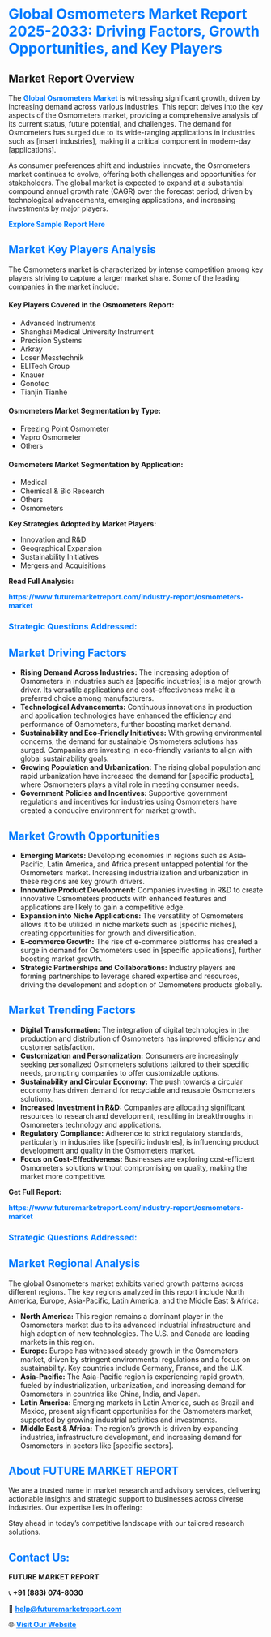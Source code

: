 <h1 style="color: #007BFF;">Global Osmometers Market Report 2025-2033: Driving Factors, Growth Opportunities, and Key Players</h1>

<section id="overview">
<h2>Market Report Overview</h2>
<p>The <a href="https://www.futuremarketreport.com/industry-report/osmometers-market" style="color: #007BFF; text-decoration: none;"><strong>Global Osmometers Market</strong></a> is witnessing significant growth, driven by increasing demand across various industries. This report delves into the key aspects of the Osmometers market, providing a comprehensive analysis of its current status, future potential, and challenges. The demand for Osmometers has surged due to its wide-ranging applications in industries such as [insert industries], making it a critical component in modern-day [applications].</p>
<p>As consumer preferences shift and industries innovate, the Osmometers market continues to evolve, offering both challenges and opportunities for stakeholders. The global market is expected to expand at a substantial compound annual growth rate (CAGR) over the forecast period, driven by technological advancements, emerging applications, and increasing investments by major players.</p>
</section>

<section id="overview">
<p><a href="https://www.futuremarketreport.com/request-sample/reportId=124696" style="color: #007BFF; text-decoration: none;"><strong>Explore Sample Report Here</strong></a></p>
</section>

<section id="key-players">
<h2 style="color: #007BFF;">Market Key Players Analysis</h2>
<p>The Osmometers market is characterized by intense competition among key players striving to capture a larger market share. Some of the leading companies in the market include:</p>
<h4>Key Players Covered in the Osmometers Report:</h4>
<ul><li>Advanced Instruments</li><li>Shanghai Medical University Instrument</li><li>Precision Systems</li><li>Arkray</li><li>Loser Messtechnik</li><li>ELITech Group</li><li>Knauer</li><li>Gonotec</li><li>Tianjin Tianhe</li></ul>
<h4>Osmometers Market Segmentation by Type:</h4>
<ul><li>Freezing Point Osmometer</li><li>Vapro Osmometer</li><li>Others</li></ul>

<h4>Osmometers Market Segmentation by Application:</h4>
<ul><li>Medical</li><li>Chemical &amp; Bio Research</li><li>Others</li><li>Osmometers</li></ul>
<p><strong>Key Strategies Adopted by Market Players:</strong></p>
<ul>
<li>Innovation and R&D</li>
<li>Geographical Expansion</li>
<li>Sustainability Initiatives</li>
<li>Mergers and Acquisitions</li>
</ul>
</section>

<section>
<p><strong>Read Full Analysis: </strong></p><a href="https://www.futuremarketreport.com/industry-report/osmometers-market" style="color: #007BFF; text-decoration: none;"><strong>https://www.futuremarketreport.com/industry-report/osmometers-market</strong></a>
<h3 style="color: #007BFF;">Strategic Questions Addressed:</h3>
</section>

<section id="driving-factors">
<h2 style="color: #007BFF;">Market Driving Factors</h2>
<ul>
<li><strong>Rising Demand Across Industries:</strong> The increasing adoption of Osmometers in industries such as [specific industries] is a major growth driver. Its versatile applications and cost-effectiveness make it a preferred choice among manufacturers.</li>
<li><strong>Technological Advancements:</strong> Continuous innovations in production and application technologies have enhanced the efficiency and performance of Osmometers, further boosting market demand.</li>
<li><strong>Sustainability and Eco-Friendly Initiatives:</strong> With growing environmental concerns, the demand for sustainable Osmometers solutions has surged. Companies are investing in eco-friendly variants to align with global sustainability goals.</li>
<li><strong>Growing Population and Urbanization:</strong> The rising global population and rapid urbanization have increased the demand for [specific products], where Osmometers plays a vital role in meeting consumer needs.</li>
<li><strong>Government Policies and Incentives:</strong> Supportive government regulations and incentives for industries using Osmometers have created a conducive environment for market growth.</li>
</ul>
</section>

<section id="growth-opportunities">
<h2 style="color: #007BFF;">Market Growth Opportunities</h2>
<ul>
<li><strong>Emerging Markets:</strong> Developing economies in regions such as Asia-Pacific, Latin America, and Africa present untapped potential for the Osmometers market. Increasing industrialization and urbanization in these regions are key growth drivers.</li>
<li><strong>Innovative Product Development:</strong> Companies investing in R&D to create innovative Osmometers products with enhanced features and applications are likely to gain a competitive edge.</li>
<li><strong>Expansion into Niche Applications:</strong> The versatility of Osmometers allows it to be utilized in niche markets such as [specific niches], creating opportunities for growth and diversification.</li>
<li><strong>E-commerce Growth:</strong> The rise of e-commerce platforms has created a surge in demand for Osmometers used in [specific applications], further boosting market growth.</li>
<li><strong>Strategic Partnerships and Collaborations:</strong> Industry players are forming partnerships to leverage shared expertise and resources, driving the development and adoption of Osmometers products globally.</li>
</ul>
</section>

<section id="trending-factors">
<h2 style="color: #007BFF;">Market Trending Factors</h2>
<ul>
<li><strong>Digital Transformation:</strong> The integration of digital technologies in the production and distribution of Osmometers has improved efficiency and customer satisfaction.</li>
<li><strong>Customization and Personalization:</strong> Consumers are increasingly seeking personalized Osmometers solutions tailored to their specific needs, prompting companies to offer customizable options.</li>
<li><strong>Sustainability and Circular Economy:</strong> The push towards a circular economy has driven demand for recyclable and reusable Osmometers solutions.</li>
<li><strong>Increased Investment in R&D:</strong> Companies are allocating significant resources to research and development, resulting in breakthroughs in Osmometers technology and applications.</li>
<li><strong>Regulatory Compliance:</strong> Adherence to strict regulatory standards, particularly in industries like [specific industries], is influencing product development and quality in the Osmometers market.</li>
<li><strong>Focus on Cost-Effectiveness:</strong> Businesses are exploring cost-efficient Osmometers solutions without compromising on quality, making the market more competitive.</li>
</ul>
</section>

<section>
<p><strong>Get Full Report: </strong></p><a href="https://www.futuremarketreport.com/industry-report/osmometers-market" style="color: #007BFF; text-decoration: none;"><strong>https://www.futuremarketreport.com/industry-report/osmometers-market</strong></a>
<h3 style="color: #007BFF;">Strategic Questions Addressed:</h3>
</section>


<section id="regional-analysis">
<h2 style="color: #007BFF;">Market Regional Analysis</h2>
<p>The global Osmometers market exhibits varied growth patterns across different regions. The key regions analyzed in this report include North America, Europe, Asia-Pacific, Latin America, and the Middle East & Africa:</p>
<ul>
<li><strong>North America:</strong> This region remains a dominant player in the Osmometers market due to its advanced industrial infrastructure and high adoption of new technologies. The U.S. and Canada are leading markets in this region.</li>
<li><strong>Europe:</strong> Europe has witnessed steady growth in the Osmometers market, driven by stringent environmental regulations and a focus on sustainability. Key countries include Germany, France, and the U.K.</li>
<li><strong>Asia-Pacific:</strong> The Asia-Pacific region is experiencing rapid growth, fueled by industrialization, urbanization, and increasing demand for Osmometers in countries like China, India, and Japan.</li>
<li><strong>Latin America:</strong> Emerging markets in Latin America, such as Brazil and Mexico, present significant opportunities for the Osmometers market, supported by growing industrial activities and investments.</li>
<li><strong>Middle East & Africa:</strong> The region’s growth is driven by expanding industries, infrastructure development, and increasing demand for Osmometers in sectors like [specific sectors].</li>
</ul>
</section>

<footer>
<h2 style="color: #007BFF;">About FUTURE MARKET REPORT</h2>
<p>We are a trusted name in market research and advisory services, delivering actionable insights and strategic support to businesses across diverse industries. Our expertise lies in offering:</p>

<p>Stay ahead in today’s competitive landscape with our tailored research solutions.</p>

<h2 style="color: #007BFF;">Contact Us:</h2>
<p><strong>FUTURE MARKET REPORT</strong></p>
<p>📞 <strong>+91 (883) 074-8030</strong></p>
<p>📧 <strong><a href="mailto:help@futuremarketreport.com" style="color: #007BFF;">help@futuremarketreport.com</a></strong></p>
<p>🌐 <strong><a href="https://www.futuremarketreport.com/" style="color: #007BFF;">Visit Our Website</a></strong></p>
</footer>